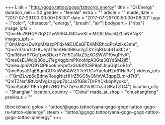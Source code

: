 +++
Link = "http://gogo.tattoo/gogo/tattoo/qi_energy"
title = "Qi Energy"
duration_min = 50
gender = "female"
extra = ""
article = ""
made_date = "2017-07-29T00:00:00+08:00"
date = "2017-07-29T00:50:00+08:00"
tags = ["color", "character", "energy", "breath", "air"]
bodypart = ["ribs"]
image_ipfs = "QmcHu7KHQP7tq3C1wWR64JMCwnKLmMG6LMuciQZLbNVNgK"
images_ipfs = ["QmUnpkrEwXpMXazcPFdxNkEUEaGFEKMKRhcqPcAzikk3me", "QmZoTUnr1ctz8UhjVT1mAHn399sn2gTXY7qBGa46Tu8tDV",
"QmR8twrP7GgTpw3DcxrY7ef5Cs1krZ3zXGSWW1f9vgPtvA",
"Qme8sELWqjq36qUjTegXqgbimPKnoMpA3Gte3QYdSM2ji5",
"QmeaJpniVQ9YQP8oo6mKpnfxGU6KfC8P9phJnuGqtLoB1b",
"Qmc6usaS1qE8qmGDKnWsBAWZYTcYt1GvYpefoH2n61Ha9v"]
videos_ipfs = ["QmZLwp6cBdmyRougNieHHrZ5GC5yQMnVA3qppELmikf7t8",
"QmTZNafJRtvxMVgLzpjwp7dcJa5fGBk7DrPXDkkbpKyqkx",
"QmaSpbBT11EnTqHU7HQtPs77qFcdK2Vd8ThzaLBKaTzfG4"]
location_city = "Shanghai"
location_country = "China"
made_at_shop = "chushangfeng"
previous = ""

[blockchain]
golos = "tattoo/@gogo.tattoo/yana-gogo-gogo-tattoo-gogo-ru-tattoo-qienergy"
steem = "tattoo/@gogo.tattoo/yana-gogo-gogo-tattoo-gogo-tattoo-qienergy"
+++
